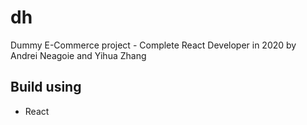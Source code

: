 # dh
Dummy E-Commerce project - Complete React Developer in 2020 by Andrei Neagoie and Yihua Zhang

## Build using
- React

